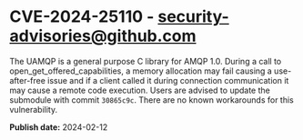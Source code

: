 # CVE-2024-25110 - security-advisories@github.com

The UAMQP is a general purpose C library for AMQP 1.0. During a call to open_get_offered_capabilities, a memory allocation may fail causing a use-after-free issue and if a client called it during connection communication it may cause a remote code execution. Users are advised to update the submodule with commit `30865c9c`. There are no known workarounds for this vulnerability.

**Publish date:** 2024-02-12

